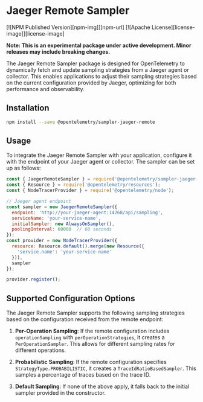 # Jaeger Remote Sampler

[![NPM Published Version][npm-img]][npm-url]
[![Apache License][license-image]][license-image]

**Note: This is an experimental package under active development. Minor releases may include breaking changes.**

The Jaeger Remote Sampler package is designed for OpenTelemetry to dynamically fetch and update sampling strategies from a Jaeger agent or collector. This enables applications to adjust their sampling strategies based on the current configuration provided by Jaeger, optimizing for both performance and observability.

## Installation

```bash
npm install --save @opentelemetry/sampler-jaeger-remote
```

## Usage

To integrate the Jaeger Remote Sampler with your application, configure it with the endpoint of your Jaeger agent or collector. The sampler can be set up as follows:

```javascript
const { JaegerRemoteSampler } = require('@opentelemetry/sampler-jaeger-remote');
const { Resource } = require('@opentelemetry/resources');
const { NodeTracerProvider } = require('@opentelemetry/node');

// Jaeger agent endpoint
const sampler = new JaegerRemoteSampler({
  endpoint: 'http://your-jaeger-agent:14268/api/sampling',
  serviceName: 'your-service-name',
  initialSampler: new AlwaysOnSampler(),
  poolingInterval: 60000  // 60 seconds
});
const provider = new NodeTracerProvider({
  resource: Resource.default().merge(new Resource({
    'service.name': 'your-service-name'
  })),
  sampler
});

provider.register();
```

## Supported Configuration Options

The Jaeger Remote Sampler supports the following sampling strategies based on the configuration received from the remote endpoint:

1. **Per-Operation Sampling**: If the remote configuration includes `operationSampling` with `perOperationStrategies`, it creates a `PerOperationSampler`. This allows for different sampling rates for different operations.

2. **Probabilistic Sampling**: If the remote configuration specifies `StrategyType.PROBABILISTIC`, it creates a `TraceIdRatioBasedSampler`. This samples a percentage of traces based on the trace ID.

3. **Default Sampling**: If none of the above apply, it falls back to the initial sampler provided in the constructor.
